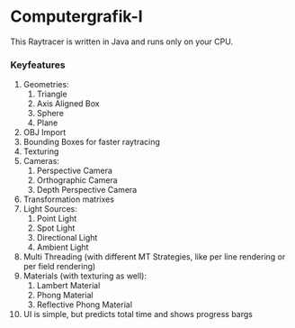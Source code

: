# Computergrafik-I
This Raytracer is written in Java and runs only on your CPU.

### Keyfeatures
1. Geometries:
    1. Triangle
    2. Axis Aligned Box
    3. Sphere
    4. Plane
2. OBJ Import
3. Bounding Boxes for faster raytracing
4. Texturing
5. Cameras:
    1. Perspective Camera
    2. Orthographic Camera
    3. Depth Perspective Camera
6. Transformation matrixes
7. Light Sources:
    1. Point Light
    2. Spot Light
    3. Directional Light
    4. Ambient Light
8. Multi Threading (with different MT Strategies, like per line rendering or per field rendering)
9. Materials (with texturing as well):
    1. Lambert Material 
    2. Phong Material
    3. Reflective Phong Material
10. UI is simple, but predicts total time and shows progress bargs
